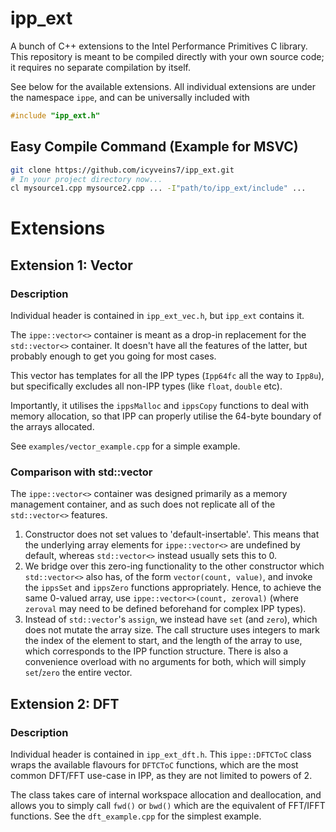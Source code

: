 # ipp_ext
A bunch of C++ extensions to the Intel Performance Primitives C library. This repository is meant to be compiled directly with your own source code; it requires no separate compilation by itself.

See below for the available extensions. All individual extensions are under the namespace ```ippe```, and can be universally included with

```cpp
#include "ipp_ext.h"
```

## Easy Compile Command (Example for MSVC)

```bash
git clone https://github.com/icyveins7/ipp_ext.git
# In your project directory now...
cl mysource1.cpp mysource2.cpp ... -I"path/to/ipp_ext/include" ...
```

# Extensions
## Extension 1: Vector
### Description
Individual header is contained in ```ipp_ext_vec.h```, but ```ipp_ext``` contains it.

The ```ippe::vector<>``` container is meant as a drop-in replacement for the ```std::vector<>``` container. It doesn't have all the features of the latter, but probably enough to get you going for most cases. 

This vector has templates for all the IPP types (```Ipp64fc``` all the way to ```Ipp8u```), but specifically excludes all non-IPP types (like ```float```, ```double``` etc).

Importantly, it utilises the ```ippsMalloc``` and ```ippsCopy``` functions to deal with memory allocation, so that IPP can properly utilise the 64-byte boundary of the arrays allocated.

See ```examples/vector_example.cpp``` for a simple example.

### Comparison with std::vector
The ```ippe::vector<>``` container was designed primarily as a memory management container, and as such does not replicate all of the ```std::vector<>``` features.

1. Constructor does not set values to 'default-insertable'. This means that the underlying array elements for ```ippe::vector<>``` are undefined by default, whereas ```std::vector<>``` instead usually sets this to 0.
2. We bridge over this zero-ing functionality to the other constructor which ```std::vector<>``` also has, of the form ```vector(count, value)```, and invoke the ```ippsSet``` and ```ippsZero``` functions appropriately. Hence, to achieve the same 0-valued array, use ```ippe::vector<>(count, zeroval)``` (where ```zeroval``` may need to be defined beforehand for complex IPP types).
3. Instead of ```std::vector```'s ```assign```, we instead have ```set``` (and ```zero```), which does not mutate the array size. The call structure uses integers to mark the index of the element to start, and the length of the array to use, which corresponds to the IPP function structure. There is also a convenience overload with no arguments for both, which will simply ```set```/```zero``` the entire vector.


## Extension 2: DFT
### Description
Individual header is contained in ```ipp_ext_dft.h```. This ```ippe::DFTCToC``` class wraps the available flavours for ```DFTCToC``` functions, which are the most common DFT/FFT use-case in IPP, as they are not limited to powers of 2.

The class takes care of internal workspace allocation and deallocation, and allows you to simply call ```fwd()``` or ```bwd()``` which are the equivalent of FFT/IFFT functions. See the ```dft_example.cpp``` for the simplest example.

